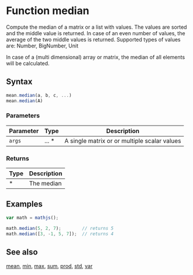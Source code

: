 # Function median

Compute the median of a matrix or a list with values. The values are
sorted and the middle value is returned. In case of an even number of
values, the average of the two middle values is returned.
Supported types of values are: Number, BigNumber, Unit

In case of a (multi dimensional) array or matrix, the median of all
elements will be calculated.


## Syntax

```js
mean.median(a, b, c, ...)
mean.median(A)
```

### Parameters

Parameter | Type | Description
--------- | ---- | -----------
`args` | ... * | A single matrix or or multiple scalar values

### Returns

Type | Description
---- | -----------
* | The median


## Examples

```js
var math = mathjs();

math.median(5, 2, 7);        // returns 5
math.median([3, -1, 5, 7]);  // returns 4
```


## See also

[mean](mean.md),
[min](min.md),
[max](max.md),
[sum](sum.md),
[prod](prod.md),
[std](std.md),
[var](var.md)


<!-- Note: This file is automatically generated from source code comments. Changes made in this file will be overridden. -->
